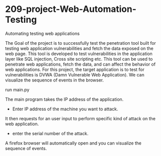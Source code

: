 # 209-project-Web-Automation-Testing
Automating testing web applications

The Goal of the project is to successfully test the penetration tool built for testing web application vulnerabilities and fetch the data exposed on the web page. This tool is developed to test vulnerabilities in the application layer like SQL injection, Cross site scripting etc. This tool can be used to penetrate web applications, fetch the data, and can affect the behavior of web applications. For this project, the target application is to test for vulnerabilities is DVWA (Damn Vulnerable Web Application). We can visualize the sequence of events in the browser.

run main.py

The main program takes the IP address of the application. 
- Enter IP address of the machine you want to attack.

It then requests for an user input to perform specific kind of attack on the web application.
- enter the serial number of the attack.

A firefox browser will automatically open and you can visualize the sequence of events.


